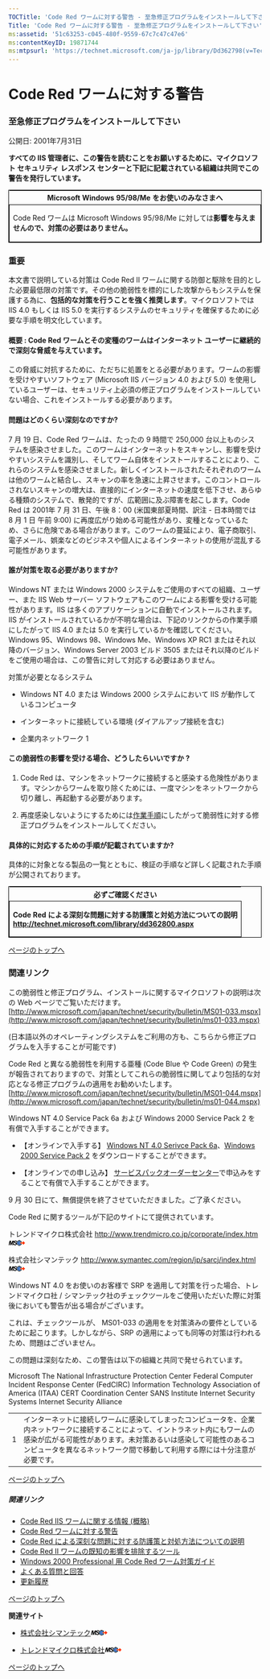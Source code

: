 ```yaml
---
TOCTitle: 'Code Red ワームに対する警告 ‐ 至急修正プログラムをインストールして下さい'
Title: 'Code Red ワームに対する警告 ‐ 至急修正プログラムをインストールして下さい'
ms:assetid: '51c63253-c045-480f-9559-67c7c47c47e6'
ms:contentKeyID: 19871744
ms:mtpsurl: 'https://technet.microsoft.com/ja-jp/library/Dd362798(v=TechNet.10)'
---
```


Code Red ワームに対する警告
===========================

### 至急修正プログラムをインストールして下さい

公開日: 2001年7月31日

**すべての IIS 管理者に、この警告を読むことをお願いするために、マイクロソフト セキュリティ レスポンス センターと下記に記載されている組織は共同でこの警告を発行しています。**

<p> </p>
<table style="border:1px solid black;">
<colgroup>
<col width="100%" />
</colgroup>
<thead>
<tr class="header">
<th>Microsoft Windows 95/98/Me をお使いのみなさまへ</th>
</tr>
</thead>
<tbody>
<tr class="odd">
<td style="border:1px solid black;"><p>Code Red ワームは Microsoft Windows 95/98/Me に対しては<strong>影響を与えませんので、対策の必要はありません。</strong></p></td>
</tr>  
</tbody>  
</table>
  
### 重要
  
本文書で説明している対策は Code Red II ワームに関する防御と駆除を目的とした必要最低限の対策です。その他の脆弱性を標的にした攻撃からもシステムを保護する為に、**包括的な対策を行うことを強く推奨します**。マイクロソフトでは IIS 4.0 もしくは IIS 5.0 を実行するシステムのセキュリティを確保するために必要な手順を明文化しています。
  
#### 概要 : Code Red ワームとその変種のワームはインターネット ユーザーに継続的で深刻な脅威を与えています。
  
この脅威に対抗するために、ただちに処置をとる必要があります。ワームの影響を受けやすいソフトウェア (Microsoft IIS バージョン 4.0 および 5.0) を使用しているユーザーは、セキュリティ上必須の修正プログラムをインストールしていない場合、これをインストールする必要があります。
  
#### 問題はどのくらい深刻なのですか?
  
7 月 19 日、Code Red ワームは、たったの 9 時間で 250,000 台以上ものシステムを感染させました。このワームはインターネットをスキャンし、影響を受けやすいシステムを識別し、そしてワーム自体をインストールすることにより、これらのシステムを感染させました。新しくインストールされたそれぞれのワームは他のワームと結合し、スキャンの率を急速に上昇させます。このコントロールされないスキャンの増大は、直接的にインターネットの速度を低下させ、あらゆる種類のシステムで、散発的ですが、広範囲に及ぶ障害を起こします。Code Red は 2001年 7 月 31 日、午後 8：00 (米国東部夏時間、訳注 - 日本時間では 8 月 1 日 午前 9:00) に再度広がり始める可能性があり、変種となっているため、さらに危険である場合があります。このワームの蔓延により、電子商取引、電子メール、娯楽などのビジネスや個人によるインターネットの使用が混乱する可能性があります。
  
#### 誰が対策を取る必要がありますか?
  
Windows NT または Windows 2000 システムをご使用のすべての組織、ユーザー、また IIS Web サーバー ソフトウェアもこのワームによる影響を受ける可能性があります。IIS は多くのアプリケーションに自動でインストールされます。IIS がインストールされているかが不明な場合は、下記のリンクからの作業手順にしたがって IIS 4.0 または 5.0 を実行しているかを確認してください。Windows 95、Windows 98、Windows Me、Windows XP RC1 またはそれ以降のバージョン、Windows Server 2003 ビルド 3505 またはそれ以降のビルドをご使用の場合は、この警告に対して対応する必要はありません。
  
対策が必要となるシステム
  
-   Windows NT 4.0 または Windows 2000 システムにおいて IIS が動作しているコンピュータ
  
-   インターネットに接続している環境 (ダイアルアップ接続を含む)
  
-   企業内ネットワーク 1
  
#### この脆弱性の影響を受ける場合、どうしたらいいですか ?
  
1.  Code Red は、マシンをネットワークに接続すると感染する危険性があります。マシンからワームを取り除くためには、一度マシンをネットワークから切り離し、再起動する必要があります。
  
2.  再度感染しないようにするためには[作業手順](http://technet.microsoft.com/ja-jp/library/dd362800.aspx)にしたがって脆弱性に対する修正プログラムをインストールしてください。
  
#### 具体的に対応するための手順が記載されていますか?
  
具体的に対象となる製品の一覧とともに、検証の手順など詳しく記載された手順が公開されております。

<p> </p>
<table style="border:1px solid black;">  
<colgroup>  
<col width="100%" />  
</colgroup>  
<thead>  
<tr class="header">  
<th>必ずご確認ください</th>  
</tr>  
</thead>  
<tbody>  
<tr class="odd">
<td style="border:1px solid black;"><p><strong>Code Red による深刻な問題に対する防護策と対処方法についての説明</strong><br />
<a href="http://technet.microsoft.com/library/dd362800.aspx"><strong>http://technet.microsoft.com/library/dd362800.aspx</strong></a></p></td>
</tr>
</tbody>
</table>
<p> </p>

[](#mainsection)[ページのトップへ](#mainsection)

### 関連リンク

この脆弱性と修正プログラム、インストールに関するマイクロソフトの説明は次の Web ページでご覧いただけます。
[http://www.microsoft.com/japan/technet/security/bulletin/MS01-033.mspx](http://www.microsoft.com/japan/technet/security/bulletin/ms01-033.mspx)

(日本語以外のオペレーティングシステムをご利用の方も、こちらから修正プログラムを入手することが可能です)

Code Red と異なる脆弱性を利用する亜種 (Code Blue や Code Green) の発生が報告されておりますので、対策としてこれらの脆弱性に関してより包括的な対応となる修正プログラムの適用をお勧めいたします。
[http://www.microsoft.com/japan/technet/security/bulletin/MS01-044.mspx](http://www.microsoft.com/japan/technet/security/bulletin/ms01-044.mspx)

Windows NT 4.0 Service Pack 6a および Windows 2000 Service Pack 2 を有償で入手することができます。

-   【オンラインで入手する】
    [Windows NT 4.0 Serivce Pack 6a](http://www.microsoft.com/japan/ntserver/downloads/sp6a.mspx)、[Windows 2000 Service Pack 2](http://www.microsoft.com/japan/windows2000/downloads/) をダウンロードすることができます。

-   【オンラインでの申し込み】
    [サービスパックオーダーセンター](http://www.microsoft.com/japan/products/shop/)で申込みをすることで有償で入手することができます。

9 月 30 日にて、無償提供を終了させていただきました。ご了承ください。

Code Red に関するツールが下記のサイトにて提供されています。

トレンドマイクロ株式会社
<http://www.trendmicro.co.jp/corporate/index.htm>![](images/Dd362798.leave-ms(ja-jp,TechNet.10).gif)

株式会社シマンテック
<http://www.symantec.com/region/jp/sarcj/index.html>![](images/Dd362798.leave-ms(ja-jp,TechNet.10).gif)

Windows NT 4.0 をお使いのお客様で SRP を適用して対策を行った場合、トレンドマイクロ社 / シマンテック社のチェックツールをご使用いただいた際に対策後においても警告が出る場合がございます。

これは、チェックツールが、 MS01-033 の適用をを対策済みの要件としているために起こります。しかしながら、SRP の適用によっても同等の対策は行われるため、問題はございません。

この問題は深刻なため、この警告は以下の組織と共同で発せられています。

Microsoft
The National Infrastructure Protection Center
Federal Computer Incident Response Center (FedCIRC)
Information Technology Association of America (ITAA)
CERT Coordination Center
SANS Institute
Internet Security Systems
Internet Security Alliance

|     |                                                                                                                                                                                                                                                                                    |
|-----|------------------------------------------------------------------------------------------------------------------------------------------------------------------------------------------------------------------------------------------------------------------------------------|
| 1   | インターネットに接続しワームに感染してしまったコンピュータを、企業内ネットワークに接続することによって、イントラネット内にもワームの感染が広がる可能性があります。未対策あるいは感染して可能性のあるコンピュータを異なるネットワーク間で移動して利用する際には十分注意が必要です。 |

[](#mainsection)[ページのトップへ](#mainsection)

##### 関連リンク

-   [Code Red IIS ワームに関する情報 (概略)](https://technet.microsoft.com/ja-jp/library/6f2181fc-63dc-47ba-bef8-274dcf46e2f5(v=TechNet.10))
-   [Code Red ワームに対する警告](https://technet.microsoft.com/ja-jp/library/51c63253-c045-480f-9559-67c7c47c47e6(v=TechNet.10))
-   [Code Red による深刻な問題に対する防護策と対処方法についての説明](https://technet.microsoft.com/ja-jp/library/d4170d68-6db8-48b1-bbf1-624ff15ff143(v=TechNet.10))
-   [Code Red II ワームの既知の影響を排除するツール](https://technet.microsoft.com/ja-jp/library/703ec83e-ddb5-4632-b70c-65557bf014fe(v=TechNet.10))
-   [Windows 2000 Professional 用 Code Red ワーム対策ガイド](https://technet.microsoft.com/ja-jp/library/965ef673-a989-486b-af44-4dcfe294127d(v=TechNet.10))
-   [よくある質問と回答](https://technet.microsoft.com/ja-jp/library/1ce261cd-67cb-452a-ad50-83018ed6072b(v=TechNet.10))
-   [更新履歴](https://technet.microsoft.com/ja-jp/library/d0803687-3916-46c2-a9e2-47183f757099(v=TechNet.10))

[](#mainsection)[ページのトップへ](#mainsection)

**関連サイト**

-   [株式会社シマンテック](http://www.symantec.com/ja/jp/security_response/writeup.jsp?docid=2001-071911-5755-99)![](images/Dd362798.leave-ms(ja-jp,TechNet.10).gif)

-   [トレンドマイクロ株式会社](http://www.trendmicro.co.jp/esolution/solutiondetail.asp?solutionid=3057)![](images/Dd362798.leave-ms(ja-jp,TechNet.10).gif)

[](#mainsection)[ページのトップへ](#mainsection)
